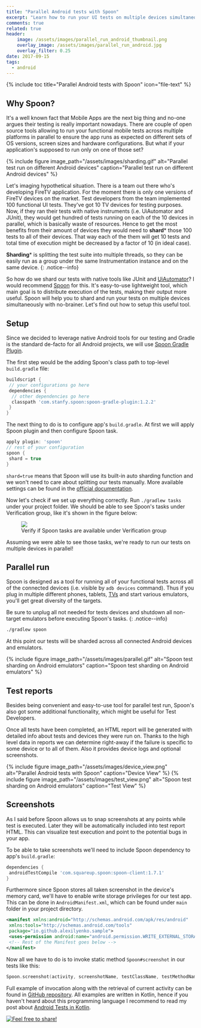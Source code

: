 ```yaml
---
title: "Parallel Android tests with Spoon"
excerpt: "Learn how to run your UI tests on multiple devices simultaneously"
comments: true
related: true
header:
    image: /assets/images/parallel_run_android_thumbnail.png
    overlay_image: /assets/images/parallel_run_android.jpg
    overlay_filter: 0.25
date: 2017-09-15
tags:
  - android
---
```

{% include toc title="Parallel Android tests with Spoon" icon="file-text" %}
## Why Spoon?
It's a well known fact that Mobile Apps are the next big thing and no-one argues their testing is really important nowadays. There are couple of open source tools allowing to run your functional mobile tests across multiple platforms in parallel to ensure the app runs as expected on different sets of OS versions, screen sizes and hardware configurations. But what if your application's supposed to run only on one of those set?

{% include figure image_path="/assets/images/sharding.gif" alt="Parallel test run on different Android devices" caption="Parallel test run on different Android devices" %}

Let's imaging hypothetical situation. There is a team out there who's developing FireTV application. For the moment there is only one versions of FireTV devices on the market. Test developers from the team implemented 100 functional UI tests. They've got 10 TV devices for testing purposes. Now, if they ran their tests with native instruments (i.e. UiAutomator and JUnit), they would get hundred of tests running on each of the 10 devices in parallel, which is basically waste of resources. Hence to get the most benefits from their amount of devices they would need to **shard*** those 100 tests to all of their devices. That way each of the them will get 10 tests and total time of execution might be decreased by a factor of 10 (in ideal case).

**Sharding*** is splitting the test suite into multiple threads, so they can be easily run as a group under the same Instrumentation instance and on the same device.
{: .notice--info}

So how do we shard our tests with native tools like JUnit and [UiAutomator](https://alexilyenko.github.io/uiautomator-basics/)? I would recommend [Spoon](http://square.github.io/spoon/) for this. It's easy-to-use lightweight tool, which main goal is to distribute execution of the tests, making their output more useful. Spoon will help you to shard and run your tests on multiple devices simultaneously with no-brainer. Let's find out how to setup this useful tool.

## Setup
Since we decided to leverage native Android tools for our testing and Gradle is the standard de-facto for all Android projects, we will use [Spoon Gradle Plugin](https://github.com/stanfy/spoon-gradle-plugin).

The first step would be the adding Spoon's class path to top-level `build.gradle` file:
```groovy
buildscript {
 // your configurations go here  
 dependencies {
  // other dependencies go here
  classpath 'com.stanfy.spoon:spoon-gradle-plugin:1.2.2'
 }
}
```
The next thing to do is to configure app's `build.gradle`. At first we will apply Spoon plugin and then configure Spoon task.

```groovy
apply plugin: 'spoon'
// rest of your configuration
spoon {
 shard = true
}
```

`shard=true` means that Spoon will use its built-in auto sharding function and we won't need to care about splitting our tests manually. More available settings can be found in the [official documentation](https://github.com/stanfy/spoon-gradle-plugin/blob/master/README.md).

Now let's check if we set up everything correctly. Run `./gradlew tasks` under your project folder. We should be able to see Spoon's tasks under Verification group, like it's shown in the figure below:

<figure>
	<a href="{{ site.url }}{{ site.baseurl }}/assets/images/spoon_tasks.png"><img src="{{ site.url }}{{ site.baseurl }}/assets/images/spoon_tasks.png"></a>
	<figcaption>Verify if Spoon tasks are available under Verification group</figcaption>
</figure>
Assuming we were able to see those tasks, we're ready to run our tests on multiple devices in parallel!

## Parallel run
Spoon is designed as a tool for running all of your functional tests across all of the connected devices (i.e. visible by `adb devices` command). Thus if you plug in multiple different phones, tablets, [TVs](https://alexilyenko.github.io/androidtv-automated-tests/) and start various emulators, you'll get great diversity of the targets.

Be sure to unplug all not needed for tests devices and shutdown all non-target emulators before executing Spoon's tasks.
{: .notice--info}

```sh
./gradlew spoon
```

At this point our tests will be sharded across all connected Android devices and emulators.

{% include figure image_path="/assets/images/parallel.gif" alt="Spoon test sharding on Android emulators" caption="Spoon test sharding on Android emulators" %}
## Test reports
Besides being convenient and easy-to-use tool for parallel test run, Spoon's also got some additional functionality, which might be useful for Test Developers.

Once all tests have been completed, an HTML report will be generated with detailed info about tests and devices they were run on. Thanks to the high level data in reports we can determine right-away if the failure is specific to some device or to all of them. Also it provides device logs and optional screenshots.

{% include figure image_path="/assets/images/device_view.png" alt="Parallel Android tests with Spoon" caption="Device View" %}
{% include figure image_path="/assets/images/test_view.png" alt="Spoon test sharding on Android emulators" caption="Test View" %}

## Screenshots
As I said before Spoon allows us to snap screenshots at any points while test is executed. Later they will be automatically included into test report HTML. This can visualize test execution and point to the potential bugs in your app.

To be able to take screenshots we'll need to include Spoon dependency to app's `build.gradle`:
```groovy
dependencies {
 androidTestCompile 'com.squareup.spoon:spoon-client:1.7.1'
}
```
Furthermore since Spoon stores all taken screenshot in the device's memory card, we'll have to enable write storage privileges for our test app. This can be done in `AndroidManifest.xml`, which can be found under `main` folder in your project directory.
```xml
<manifest xmlns:android="http://schemas.android.com/apk/res/android"
 xmlns:tools="http://schemas.android.com/tools"
 package="io.github.alexilyenko.sample">
 <uses-permission android:name="android.permission.WRITE_EXTERNAL_STORAGE" />
 <!-- Rest of the Manifest goes below -->
</manifest>
```

Now all we have to do is to invoke static method `Spoon#screenshot` in our tests like this:
```kotlin
Spoon.screenshot(activity, screenshotName, testClassName, testMethodName)
```
Full example of invocation along with the retrieval of current activity can be found in [GitHub repository](https://github.com/alexilyenko/SimpleCalculator/blob/master/app/src/androidTest/kotlin/io/github/alexilyenko/sample/pageobject/tests/BaseTest.kt). All examples are written in Kotlin, hence if you haven't heard about this programming language I recommend to read my post about [Android Tests in Kotlin](https://alexilyenko.github.io/kotlin-android-tests/).


[<img src="{{ site.url }}{{ site.baseurl }}/assets/images/share_message.png" alt="Feel free to share!">](https://alexilyenko.github.io/)
